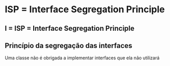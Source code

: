 # ISP = Interface Segregation Principle

## I = ISP = Interface Segregation Principle

## Princípio da segregação das interfaces

Uma classe não é obrigada a implementar interfaces que ela não utilizará

